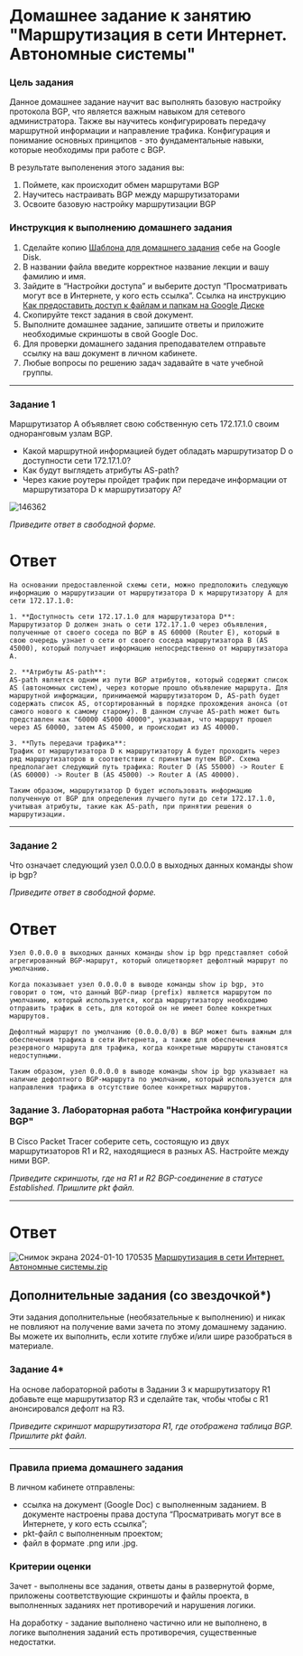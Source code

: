 # Домашнее задание к занятию "Маршрутизация в сети Интернет. Автономные системы"

### Цель задания

Данное домашнее задание научит вас выполнять базовую настройку протокола BGP, что является важным навыком для сетевого администратора. 
Также вы научитесь конфигурировать передачу маршрутной информации и направление трафика. Конфигурация и понимание основных принципов - это фундаментальные навыки, которые необходимы при работе с BGP. 

В результате выполенения этого задания вы:
1. Поймете, как происходит обмен маршрутами BGP
2. Научитесь настраивать BGP между маршрутизаторами
3. Освоите базовую настройку маршрутизации BGP

### Инструкция к выполнению домашнего задания

1. Сделайте копию [Шаблона для домашнего задания](https://docs.google.com/document/d/1youKpKm_JrC0UzDyUslIZW2E2bIv5OVlm_TQDvH5Pvs/edit) себе на Google Disk.
2. В названии файла введите корректное название лекции и вашу фамилию и имя.
3. Зайдите в “Настройки доступа” и выберите доступ “Просматривать могут все в Интернете, у кого есть ссылка”.
 Ссылка на инструкцию [Как предоставить доступ к файлам и папкам на Google Диске](https://support.google.com/docs/answer/2494822?hl=ru&co=GENIE.Platform%3DDesktop)
5. Скопируйте текст задания в свой документ.
6. Выполните домашнее задание, запишите ответы и приложите необходимые скриншоты в свой Google Doc.
7. Для проверки домашнего задания преподавателем отправьте ссылку на ваш документ в личном кабинете.
8. Любые вопросы по решению задач задавайте в чате учебной группы.

------

### Задание 1

Маршрутизатор А объявляет свою собственную сеть 172.17.1.0 своим одноранговым узлам BGP. 
- Какой маршрутной информацией будет обладать маршрутизатор D о доступности сети 172.17.1.0?
- Как будут выглядеть атрибуты AS-path? 
- Через какие роутеры пройдет трафик при передаче информации от маршрутизатора D к маршрутизатору А?

![146362](https://user-images.githubusercontent.com/85474612/153883049-616b66f2-f8c8-4697-a668-7ff1bb41908e.jpg)

*Приведите ответ в свободной форме.*
# Ответ
```
На основании предоставленной схемы сети, можно предположить следующую информацию о маршрутизации от маршрутизатора D к маршрутизатору A для сети 172.17.1.0:

1. **Доступность сети 172.17.1.0 для маршрутизатора D**:
Маршрутизатор D должен знать о сети 172.17.1.0 через объявления, полученные от своего соседа по BGP в AS 60000 (Router E), который в свою очередь узнает о сети от своего соседа маршрутизатора В (AS 45000), который получает информацию непосредственно от маршрутизатора A.

2. **Атрибуты AS-path**:
AS-path является одним из пути BGP атрибутов, который содержит список AS (автономных систем), через которые прошло объявление маршрута. Для маршрутной информации, принимаемой маршрутизатором D, AS-path будет содержать список AS, отсортированный в порядке прохождения анонса (от самого нового к самому старому). В данном случае AS-path может быть представлен как "60000 45000 40000", указывая, что маршрут прошел через AS 60000, затем AS 45000, и происходит из AS 40000.

3. **Путь передачи трафика**:
Трафик от маршрутизатора D к маршрутизатору A будет проходить через ряд маршрутизаторов в соответствии с принятым путем BGP. Схема предполагает следующий путь трафика: Router D (AS 55000) -> Router E (AS 60000) -> Router B (AS 45000) -> Router A (AS 40000).

Таким образом, маршрутизатор D будет использовать информацию полученную от BGP для определения лучшего пути до сети 172.17.1.0, учитывая атрибуты, такие как AS-path, при принятии решения о маршрутизации.
```
---

### Задание 2

Что означает следующий узел 0.0.0.0 в выходных данных команды show ip bgp?

*Приведите ответ в свободной форме.*
# Ответ
```
Узел 0.0.0.0 в выходных данных команды show ip bgp представляет собой агрегированный BGP-маршрут, который олицетворяет дефолтный маршрут по умолчанию. 

Когда показывает узел 0.0.0.0 в выводе команды show ip bgp, это говорит о том, что данный BGP-пиар (prefix) является маршрутом по умолчанию, который используется, когда маршрутизатору необходимо отправить трафик в сеть, для которой он не имеет более конкретных маршрутов. 

Дефолтный маршрут по умолчанию (0.0.0.0/0) в BGP может быть важным для обеспечения трафика в сети Интернета, а также для обеспечения резервного маршрута для трафика, когда конкретные маршруты становятся недоступными.

Таким образом, узел 0.0.0.0 в выводе команды show ip bgp указывает на наличие дефолтного BGP-маршрута по умолчанию, который используется для направления трафика в отсутствие более конкретных маршрутов.
```
### Задание 3. Лабораторная работа "Настройка конфигурации BGP"

В Cisco Packet Tracer соберите сеть, состоящую из двух маршрутизаторов R1 и R2, находящиеся в разных AS. Настройте между ними BGP.

*Приведите скриншоты, где на R1 и R2 BGP-соединение в статусе Established. Пришлите pkt файл.*

---
# Ответ
![Снимок экрана 2024-01-10 170535](https://github.com/Kapotov/drut-homeworks/assets/123774335/c83604c8-1ff0-46cd-b7bc-2f6f279b288c)
[Маршрутизация в сети Интернет. Автономные системы.zip](https://github.com/Kapotov/drut-homeworks/files/13888739/default.zip)




## Дополнительные задания (со звездочкой*)
Эти задания дополнительные (необязательные к выполнению) и никак не повлияют на получение вами зачета по этому домашнему заданию. Вы можете их выполнить, если хотите глубже и/или шире разобраться в материале.

### Задание 4*

На основе лабораторной работы в Задании 3 к маршрутизатору R1 добавьте еще маршрутизатор R3 и сделайте так, чтобы  чтобы  с R1 анонсировался дефолт на R3.

*Приведите скриншот маршрутизатора R1, где отображена таблица BGP. Пришлите pkt файл.*

---
### Правила приема домашнего задания

В личном кабинете отправлены:

- ссылка на документ (Google Doc) с выполненным заданием. В документе настроены права доступа “Просматривать могут все в Интернете, у кого есть ссылка”;
- pkt-файл с выполненным проектом;
- файл в формате .png или .jpg.

### Критерии оценки

Зачет - выполнены все задания, ответы даны в развернутой форме, приложены соответствующие скриншоты и файлы проекта, в выполненных заданиях нет противоречий и нарушения логики.

На доработку - задание выполнено частично или не выполнено, в логике выполнения заданий есть противоречия, существенные недостатки.
